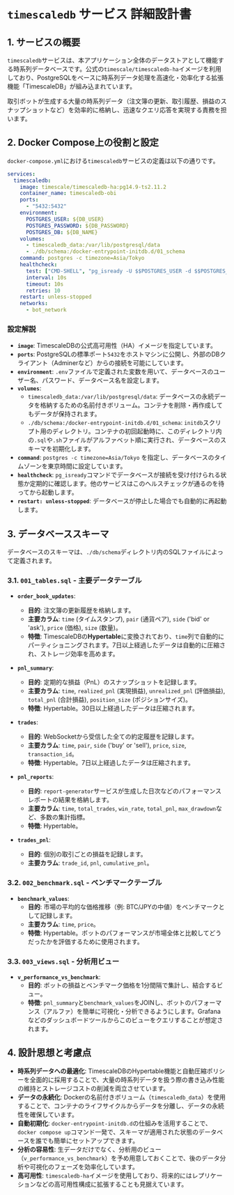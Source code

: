 # `timescaledb` サービス 詳細設計書

## 1. サービスの概要

`timescaledb`サービスは、本アプリケーション全体のデータストアとして機能する時系列データベースです。公式の`timescale/timescaledb-ha`イメージを利用しており、PostgreSQLをベースに時系列データ処理を高速化・効率化する拡張機能「TimescaleDB」が組み込まれています。

取引ボットが生成する大量の時系列データ（注文簿の更新、取引履歴、損益のスナップショットなど）を効率的に格納し、迅速なクエリ応答を実現する責務を担います。

## 2. Docker Compose上の役割と設定

`docker-compose.yml`における`timescaledb`サービスの定義は以下の通りです。

```yaml
services:
  timescaledb:
    image: timescale/timescaledb-ha:pg14.9-ts2.11.2
    container_name: timescaledb-obi
    ports:
      - "5432:5432"
    environment:
      POSTGRES_USER: ${DB_USER}
      POSTGRES_PASSWORD: ${DB_PASSWORD}
      POSTGRES_DB: ${DB_NAME}
    volumes:
      - timescaledb_data:/var/lib/postgresql/data
      - ./db/schema:/docker-entrypoint-initdb.d/01_schema
    command: postgres -c timezone=Asia/Tokyo
    healthcheck:
      test: ["CMD-SHELL", "pg_isready -U $$POSTGRES_USER -d $$POSTGRES_DB"]
      interval: 10s
      timeout: 10s
      retries: 10
    restart: unless-stopped
    networks:
      - bot_network
```

### 設定解説

- **`image`**: TimescaleDBの公式高可用性（HA）イメージを指定しています。
- **`ports`**: PostgreSQLの標準ポート`5432`をホストマシンに公開し、外部のDBクライアント（Adminerなど）からの接続を可能にしています。
- **`environment`**: `.env`ファイルで定義された変数を用いて、データベースのユーザー名、パスワード、データベース名を設定します。
- **`volumes`**:
    - `timescaledb_data:/var/lib/postgresql/data`: データベースの永続データを格納するための名前付きボリューム。コンテナを削除・再作成してもデータが保持されます。
    - `./db/schema:/docker-entrypoint-initdb.d/01_schema`: `initdb`スクリプト用のディレクトリ。コンテナの初回起動時に、このディレクトリ内の`.sql`や`.sh`ファイルがアルファベット順に実行され、データベースのスキーマを初期化します。
- **`command`**: `postgres -c timezone=Asia/Tokyo` を指定し、データベースのタイムゾーンを東京時間に設定しています。
- **`healthcheck`**: `pg_isready`コマンドでデータベースが接続を受け付けられる状態か定期的に確認します。他のサービスはこのヘルスチェックが通るのを待ってから起動します。
- **`restart: unless-stopped`**: データベースが停止した場合でも自動的に再起動します。

## 3. データベーススキーマ

データベースのスキーマは、`./db/schema`ディレクトリ内のSQLファイルによって定義されます。

### 3.1. `001_tables.sql` - 主要データテーブル

- **`order_book_updates`**:
    - **目的**: 注文簿の更新履歴を格納します。
    - **主要カラム**: `time` (タイムスタンプ), `pair` (通貨ペア), `side` ('bid' or 'ask'), `price` (価格), `size` (数量)。
    - **特徴**: TimescaleDBの**Hypertable**に変換されており、`time`列で自動的にパーティショニングされます。7日以上経過したデータは自動的に圧縮され、ストレージ効率を高めます。

- **`pnl_summary`**:
    - **目的**: 定期的な損益（PnL）のスナップショットを記録します。
    - **主要カラム**: `time`, `realized_pnl` (実現損益), `unrealized_pnl` (評価損益), `total_pnl` (合計損益), `position_size` (ポジションサイズ)。
    - **特徴**: Hypertable。30日以上経過したデータは圧縮されます。

- **`trades`**:
    - **目的**: WebSocketから受信した全ての約定履歴を記録します。
    - **主要カラム**: `time`, `pair`, `side` ('buy' or 'sell'), `price`, `size`, `transaction_id`。
    - **特徴**: Hypertable。7日以上経過したデータは圧縮されます。

- **`pnl_reports`**:
    - **目的**: `report-generator`サービスが生成した日次などのパフォーマンスレポートの結果を格納します。
    - **主要カラム**: `time`, `total_trades`, `win_rate`, `total_pnl`, `max_drawdown`など、多数の集計指標。
    - **特徴**: Hypertable。

- **`trades_pnl`**:
    - **目的**: 個別の取引ごとの損益を記録します。
    - **主要カラム**: `trade_id`, `pnl`, `cumulative_pnl`。

### 3.2. `002_benchmark.sql` - ベンチマークテーブル

- **`benchmark_values`**:
    - **目的**: 市場の平均的な価格推移（例: BTC/JPYの中値）をベンチマークとして記録します。
    - **主要カラム**: `time`, `price`。
    - **特徴**: Hypertable。ボットのパフォーマンスが市場全体と比較してどうだったかを評価するために使用されます。

### 3.3. `003_views.sql` - 分析用ビュー

- **`v_performance_vs_benchmark`**:
    - **目的**: ボットの損益とベンチマーク価格を1分間隔で集計し、結合するビュー。
    - **特徴**: `pnl_summary`と`benchmark_values`をJOINし、ボットのパフォーマンス（アルファ）を簡単に可視化・分析できるようにします。Grafanaなどのダッシュボードツールからこのビューをクエリすることが想定されます。

## 4. 設計思想と考慮点

- **時系列データへの最適化**: TimescaleDBのHypertable機能と自動圧縮ポリシーを全面的に採用することで、大量の時系列データを扱う際の書き込み性能の維持とストレージコストの削減を両立させています。
- **データの永続化**: Dockerの名前付きボリューム（`timescaledb_data`）を使用することで、コンテナのライフサイクルからデータを分離し、データの永続性を確保しています。
- **自動初期化**: `docker-entrypoint-initdb.d`の仕組みを活用することで、`docker compose up`コマンド一発で、スキーマが適用された状態のデータベースを誰でも簡単にセットアップできます。
- **分析の容易性**: 生データだけでなく、分析用のビュー（`v_performance_vs_benchmark`）を予め用意しておくことで、後のデータ分析や可視化のフェーズを効率化しています。
- **高可用性**: `timescaledb-ha`イメージを使用しており、将来的にはレプリケーションなどの高可用性構成に拡張することも見据えています。
